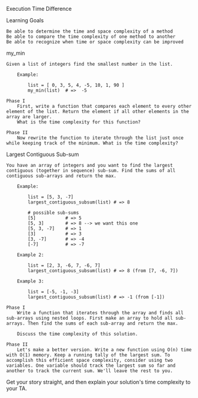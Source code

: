 Execution Time Difference

Learning Goals

    Be able to determine the time and space complexity of a method
    Be able to compare the time complexity of one method to another
    Be able to recognize when time or space complexity can be improved


my_min

    Given a list of integers find the smallest number in the list.

        Example:

            list = [ 0, 3, 5, 4, -5, 10, 1, 90 ]
            my_min(list)  # =>  -5

    Phase I
        First, write a function that compares each element to every other element of the list. Return the element if all other elements in the array are larger.
        What is the time complexity for this function?

    Phase II
        Now rewrite the function to iterate through the list just once while keeping track of the minimum. What is the time complexity?


Largest Contiguous Sub-sum

    You have an array of integers and you want to find the largest contiguous (together in sequence) sub-sum. Find the sums of all contiguous sub-arrays and return the max.

        Example:

            list = [5, 3, -7]
            largest_contiguous_subsum(list) # => 8

            # possible sub-sums
            [5]           # => 5
            [5, 3]        # => 8 --> we want this one
            [5, 3, -7]    # => 1
            [3]           # => 3
            [3, -7]       # => -4
            [-7]          # => -7

        Example 2:

            list = [2, 3, -6, 7, -6, 7]
            largest_contiguous_subsum(list) # => 8 (from [7, -6, 7])

        Example 3:

            list = [-5, -1, -3]
            largest_contiguous_subsum(list) # => -1 (from [-1])
            
    Phase I
        Write a function that iterates through the array and finds all sub-arrays using nested loops. First make an array to hold all sub-arrays. Then find the sums of each sub-array and return the max.

        Discuss the time complexity of this solution.

    Phase II
        Let's make a better version. Write a new function using O(n) time with O(1) memory. Keep a running tally of the largest sum. To accomplish this efficient space complexity, consider using two variables. One variable should track the largest sum so far and another to track the current sum. We'll leave the rest to you.

Get your story straight, and then explain your solution's time complexity to your TA.